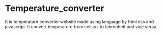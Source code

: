 # Temperature_converter
It is temperature converter website made using language by html css and javascript. It convert temperature from celsius to fahrenheit and vice versa.
